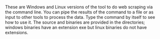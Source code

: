 These are Windows and Linux versions of the tool to do web scraping via the command line.
You can pipe the results of the command to a file or as input to other tools to process the data.
Type the command by itself to see how to use it.
The source and binaries are provided in the directories; windows binaries have an extension exe but linux binaries do not have extensions.
